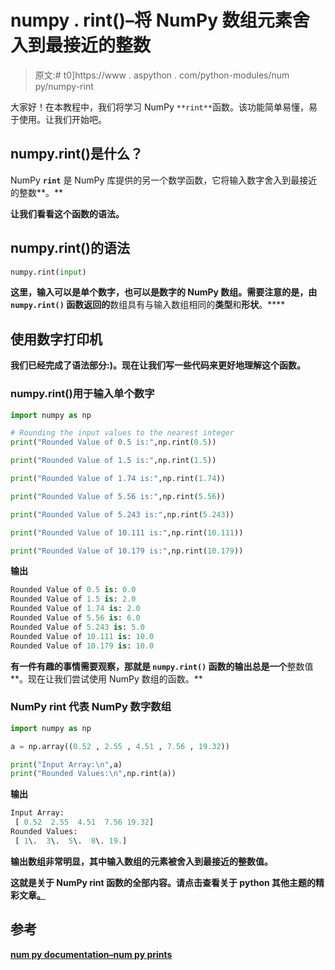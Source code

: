 # numpy . rint()–将 NumPy 数组元素舍入到最接近的整数

> 原文:# t0]https://www . aspython . com/python-modules/num py/numpy-rint

大家好！在本教程中，我们将学习 NumPy `**rint**`函数。该功能简单易懂，易于使用。让我们开始吧。

## numpy.rint()是什么？

NumPy **`rint`** 是 NumPy 库提供的另一个数学函数，它将输入数字舍入到最接近的整数**。**

**让我们看看这个函数的语法。**

## **numpy.rint()的语法**

```py
numpy.rint(input) 
```

**这里，输入可以是单个数字，也可以是数字的 NumPy 数组。需要注意的是，由 **`numpy.rint()`** 函数返回的**数组具有与输入数组相同的**类型**和**形状**。****

## **使用数字打印机**

**我们已经完成了语法部分:)。现在让我们写一些代码来更好地理解这个函数。**

### **numpy.rint()用于输入单个数字**

```py
import numpy as np

# Rounding the input values to the nearest integer
print("Rounded Value of 0.5 is:",np.rint(0.5))

print("Rounded Value of 1.5 is:",np.rint(1.5))

print("Rounded Value of 1.74 is:",np.rint(1.74))

print("Rounded Value of 5.56 is:",np.rint(5.56))

print("Rounded Value of 5.243 is:",np.rint(5.243))

print("Rounded Value of 10.111 is:",np.rint(10.111))

print("Rounded Value of 10.179 is:",np.rint(10.179)) 
```

****输出****

```py
Rounded Value of 0.5 is: 0.0
Rounded Value of 1.5 is: 2.0
Rounded Value of 1.74 is: 2.0
Rounded Value of 5.56 is: 6.0
Rounded Value of 5.243 is: 5.0
Rounded Value of 10.111 is: 10.0
Rounded Value of 10.179 is: 10.0 
```

**有一件有趣的事情需要观察，那就是 **`numpy.rint()`** 函数的输出总是一个**整数值**。现在让我们尝试使用 NumPy 数组的函数。**

### **NumPy rint 代表 NumPy 数字数组**

```py
import numpy as np

a = np.array((0.52 , 2.55 , 4.51 , 7.56 , 19.32))

print("Input Array:\n",a)
print("Rounded Values:\n",np.rint(a)) 
```

****输出****

```py
Input Array:
 [ 0.52  2.55  4.51  7.56 19.32]
Rounded Values:
 [ 1\.  3\.  5\.  8\. 19.] 
```

**输出数组非常明显，其中输入数组的元素被舍入到最接近的整数值。**

**这就是关于 NumPy rint 函数的全部内容。请点击查看关于 python 其他主题的精彩文章[。](https://www.askpython.com/)**

## **参考**

**[num py documentation–num py prints](https://numpy.org/doc/stable/reference/generated/numpy.rint.html)**